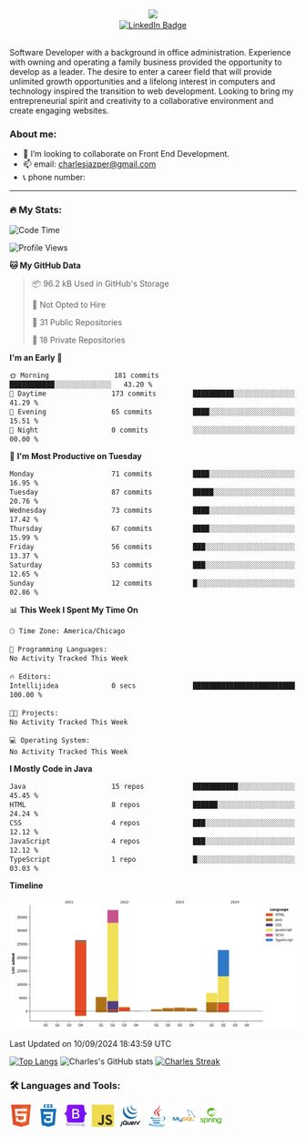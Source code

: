 <div id="header" align="center">
  <img src="https://media.giphy.com/media/O2PhyxtkFwCtUO6nen/giphy.gif" width="100"/>
</div>

<div id="badges" align="center">
  <a href="https://www.linkedin.com/in/charles-jazper/">
    <img src="https://img.shields.io/badge/LinkedIn-blue?style=for-the-badge&logo=linkedin&logoColor=white" alt="LinkedIn Badge"/>
  </a>
</div>

<div id="profile-views" align="center">
  <img src="https://komarev.com/ghpvc/?username=charlesaggasid&style=flat-square&color=blue" alt=""/>
</div>

Software Developer with a background in office administration. Experience with owning and operating a family business provided the opportunity to develop as a leader. The desire to enter a career field that will provide unlimited growth opportunities and a lifelong interest in computers and technology inspired the transition to web development. Looking to bring my entrepreneurial spirit and creativity to a collaborative environment and create engaging websites.

### About me:
- 💞️ I’m looking to collaborate on Front End Development.
- 📫 email: charlesjazper@gmail.com
- 📞 phone number: 
---
### 🔥 My Stats:
<!--START_SECTION:waka-->
![Code Time](http://img.shields.io/badge/Code%20Time-536%20hrs%2041%20mins-blue)

![Profile Views](http://img.shields.io/badge/Profile%20Views-0-blue)

**🐱 My GitHub Data** 

> 📦 96.2 kB Used in GitHub's Storage 
 > 
> 🚫 Not Opted to Hire
 > 
> 📜 31 Public Repositories 
 > 
> 🔑 18 Private Repositories 
 > 
**I'm an Early 🐤** 

```text
🌞 Morning                181 commits         ███████████░░░░░░░░░░░░░░   43.20 % 
🌆 Daytime                173 commits         ██████████░░░░░░░░░░░░░░░   41.29 % 
🌃 Evening                65 commits          ████░░░░░░░░░░░░░░░░░░░░░   15.51 % 
🌙 Night                  0 commits           ░░░░░░░░░░░░░░░░░░░░░░░░░   00.00 % 
```
📅 **I'm Most Productive on Tuesday** 

```text
Monday                   71 commits          ████░░░░░░░░░░░░░░░░░░░░░   16.95 % 
Tuesday                  87 commits          █████░░░░░░░░░░░░░░░░░░░░   20.76 % 
Wednesday                73 commits          ████░░░░░░░░░░░░░░░░░░░░░   17.42 % 
Thursday                 67 commits          ████░░░░░░░░░░░░░░░░░░░░░   15.99 % 
Friday                   56 commits          ███░░░░░░░░░░░░░░░░░░░░░░   13.37 % 
Saturday                 53 commits          ███░░░░░░░░░░░░░░░░░░░░░░   12.65 % 
Sunday                   12 commits          █░░░░░░░░░░░░░░░░░░░░░░░░   02.86 % 
```


📊 **This Week I Spent My Time On** 

```text
🕑︎ Time Zone: America/Chicago

💬 Programming Languages: 
No Activity Tracked This Week

🔥 Editors: 
Intellijidea             0 secs              █████████████████████████   100.00 % 

🐱‍💻 Projects: 
No Activity Tracked This Week

💻 Operating System: 
No Activity Tracked This Week
```

**I Mostly Code in Java** 

```text
Java                     15 repos            ███████████░░░░░░░░░░░░░░   45.45 % 
HTML                     8 repos             ██████░░░░░░░░░░░░░░░░░░░   24.24 % 
CSS                      4 repos             ███░░░░░░░░░░░░░░░░░░░░░░   12.12 % 
JavaScript               4 repos             ███░░░░░░░░░░░░░░░░░░░░░░   12.12 % 
TypeScript               1 repo              █░░░░░░░░░░░░░░░░░░░░░░░░   03.03 % 
```



**Timeline**

![Lines of Code chart](https://raw.githubusercontent.com/charlesaggasid/charlesaggasid/main/assets/bar_graph.png)


 Last Updated on 10/09/2024 18:43:59 UTC
<!--END_SECTION:waka-->

[![Top Langs](https://github-readme-stats.vercel.app/api/top-langs/?username=charlesaggasid&layout=compact)](https://github.com/charlesaggasid/github-readme-stats)
![Charles's GitHub stats](https://github-readme-stats.vercel.app/api?username=charlesaggasid&count_private=true&show_icons=true&theme=dracula)
[![Charles Streak](http://github-readme-streak-stats.herokuapp.com?user=charlesaggasid&theme=dark&background=000000)](https://git.io/streak-stats)


### 🛠️  Languages and Tools:
<div>
<img src="https://github.com/devicons/devicon/blob/master/icons/html5/html5-original.svg" title="HTML5" alt="HTML" width="40" height="40"/>&nbsp;
<img src="https://github.com/devicons/devicon/blob/master/icons/css3/css3-plain-wordmark.svg"  title="CSS3" alt="CSS" width="40" height="40"/>&nbsp;
<img src="https://github.com/devicons/devicon/blob/master/icons/bootstrap/bootstrap-original-wordmark.svg"  title="Bootstrap" alt="Bootstrap" width="40" height="40"/>&nbsp;
<img src="https://github.com/devicons/devicon/blob/master/icons/javascript/javascript-original.svg" title="JavaScript" alt="JavaScript" width="40" height="40"/>&nbsp;
  <img src="https://github.com/devicons/devicon/blob/master/icons/jquery/jquery-original-wordmark.svg" title="jQuery" alt="jQuery" width="40" height="40"/>&nbsp;
<img src="https://github.com/devicons/devicon/blob/master/icons/java/java-original.svg" title="Java"  alt="Java" width="40" height="40"/>&nbsp;
<img src="https://github.com/devicons/devicon/blob/master/icons/mysql/mysql-original-wordmark.svg" title="MySQL"  alt="MySQL" width="40" height="40"/>&nbsp;
<img src="https://github.com/devicons/devicon/blob/master/icons/spring/spring-original-wordmark.svg" title="Spring"  alt="Spring" width="40" height="40"/>&nbsp;  
</div>
<!---
charlesaggasid/charlesaggasid is a ✨ special ✨ repository because its `README.md` (this file) appears on your GitHub profile.
You can click the Preview link to take a look at your changes.
--->
